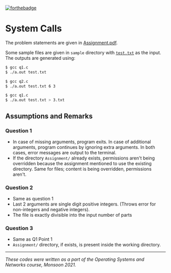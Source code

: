 [![forthebadge](https://forthebadge.com/images/badges/fo-real.svg)](https://forthebadge.com)

# System Calls

The problem statements are given in [Assignment.pdf](Assignment.pdf).

Some sample files are given in `sample` directory with [`test.txt`](sample/test.txt) as the input. The outputs are generated using:

```bash
$ gcc q1.c
$ ./a.out test.txt
```
```bash
$ gcc q2.c
$ ./a.out test.txt 6 3
```
```bash
$ gcc q1.c
$ ./a.out test.txt > 3.txt
```

## Assumptions and Remarks

### Question 1

* In case of missing arguments, program exits. In case of additional arguments, program continues by ignoring extra arguments. In both cases, error messages are output to the terminal.
* If the directory `Assignment/` already exists, permissions aren't being overridden because the assignment mentioned to use the existing directory. Same for files; content is being overridden, permissions aren't.

### Question 2

* Same as question 1
* Last 2 arguments are single digit positive integers. (Throws error for non-integers and negative integers).
* The file is exactly divisible into the input number of parts

### Question 3

* Same as Q1 Point 1
* `Assignment/` directory, if exists, is present inside the working directory.

---
*These codes were written as a part of the Operating Systems and Networks course, Monsoon 2021.*
